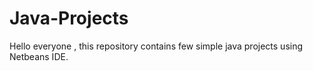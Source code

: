 # Java-Projects
Hello everyone , this repository contains few simple java projects using Netbeans IDE.
